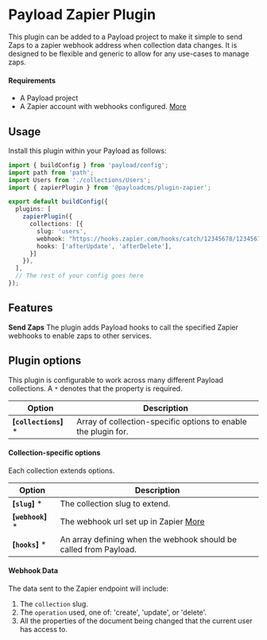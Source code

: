 # Payload Zapier Plugin

This plugin can be added to a Payload project to make it simple to send Zaps to a zapier webhook address when collection data changes. It is designed to be flexible and generic to allow for any use-cases to manage zaps.

#### Requirements

- A Payload project
- A Zapier account with webhooks configured. [More](https://zapier.com/help/create/code-webhooks/trigger-zaps-from-webhooks)

## Usage

Install this plugin within your Payload as follows:

```ts
import { buildConfig } from 'payload/config';
import path from 'path';
import Users from './collections/Users';
import { zapierPlugin } from '@payloadcms/plugin-zapier';

export default buildConfig({
  plugins: [
    zapierPlugin({
      collections: [{
        slug: 'users',
        webhook: "https://hooks.zapier.com/hooks/catch/12345678/1234567/",
        hooks: ['afterUpdate', 'afterDelete'],
      }]
    }),
  ],
  // The rest of your config goes here
});
```

## Features

**Send Zaps**
The plugin adds Payload hooks to call the specified Zapier webhooks to enable zaps to other services.

## Plugin options

This plugin is configurable to work across many different Payload collections. A `*` denotes that the property is required.

| Option                        | Description |
| ----------------------------- | ----------- |
| **[`collections`]** *         | Array of collection-specific options to enable the plugin for. |

#### Collection-specific options

Each collection extends options.

| Option                     | Description                                                                                                     |
|----------------------------|-----------------------------------------------------------------------------------------------------------------|
| **[`slug`]** *             | The collection slug to extend.                                                                                  |
| **[`webhook`]** *          | The webhook url set up in Zapier [More](https://zapier.com/help/create/code-webhooks/trigger-zaps-from-webhooks) |
| **[`hooks`]** *            | An array defining when the webhook should be called from Payload.                                               |


#### Webhook Data

The data sent to the Zapier endpoint will include:

1. The `collection` slug.
1. The `operation` used, one of: 'create', 'update', or 'delete'.
1. All the properties of the document being changed that the current user has access to.
